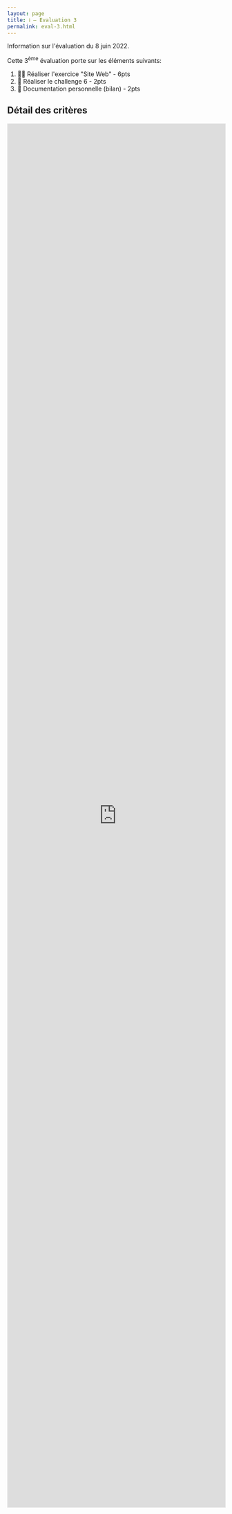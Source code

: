 ```yaml
---
layout: page
title: ℹ️ – Evaluation 3
permalink: eval-3.html
---
```


Information sur l'évaluation du 8 juin 2022.

Cette 3<sup>ème</sup> évaluation porte sur les éléments suivants:

1. 👩‍💻 Réaliser l'exercice "Site Web"  - 6pts
2. 💪 Réaliser le challenge 6 - 2pts
3. 📑 Documentation personnelle (bilan) - 2pts

## Détail des critères

<iframe style="border: 1px solid rgba(0, 0, 0, 0.1); min-height:80vh; width: 100%"  src="https://www.figma.com/embed?embed_host=share&url=https%3A%2F%2Fwww.figma.com%2Ffile%2FxnCzJfibWoxvBvhg38jOf3%2Fcrit%25C3%25A8res-eval-3%3Fnode-id%3D0%253A1" allowfullscreen></iframe>
